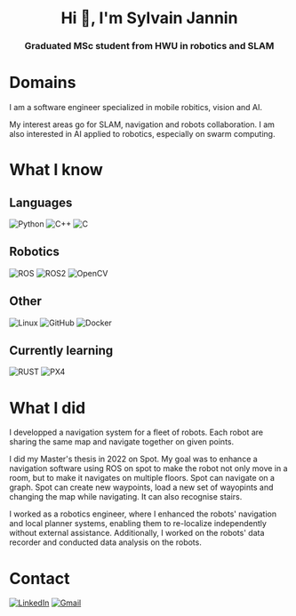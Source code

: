 <h1 align="center">Hi 👋, I'm Sylvain Jannin</h1>
<h3 align="center"> Graduated MSc student from HWU in robotics and SLAM</h3>

# Domains
I am a software engineer specialized in mobile robitics, vision and AI.

My interest areas go for SLAM, navigation and robots collaboration. I am also interested in AI applied to robotics, especially on swarm computing. <!-- I would like to study the mix of AI and robotics like swarm computing. -->


# What I know

## Languages

![Python](https://img.shields.io/badge/python-3670A0?style=for-the-badge&logo=python&logoColor=ffdd54)
![C++](https://img.shields.io/badge/c++-%2300599C.svg?style=for-the-badge&logo=c%2B%2B&logoColor=white)
![C](https://img.shields.io/badge/c-%2300599C.svg?style=for-the-badge&logo=c&logoColor=white)

## Robotics
![ROS](https://img.shields.io/badge/ros-192a49.svg?style=for-the-badge&logo=ros&logoColor=white)
![ROS2](https://img.shields.io/badge/ros2-192a49.svg?style=for-the-badge&logo=ros2&logoColor=white)
![OpenCV](https://img.shields.io/badge/OpenCV-27338e?style=for-the-badge&logo=OpenCV&logoColor=white)

## Other

![Linux](https://img.shields.io/badge/Linux-FCC624?style=for-the-badge&logo=linux&logoColor=black)
![GitHub](https://img.shields.io/badge/GitHub-100000?style=for-the-badge&logo=github&logoColor=white)
![Docker](https://img.shields.io/badge/docker-%230db7ed.svg?style=for-the-badge&logo=docker&logoColor=white)

## Currently learning

![RUST](https://img.shields.io/badge/Rust-000000?style=for-the-badge&logo=rust&logoColor=white)
![PX4](https://img.shields.io/badge/PX4-FCC624?style=for-the-badge&logo=px4&logoColor=white)

# What I did

I developped a navigation system for a fleet of robots. Each robot are sharing the same map and navigate together on given points.

I did my Master's thesis in 2022 on Spot. My goal was to enhance a navigation software using ROS on spot to make the robot not only move in a room, but to make it navigates on multiple floors. Spot can navigate on a graph. Spot can create new waypoints, load a new set of wayopints and changing the map while navigating. It can also recognise stairs. 

I worked as a robotics engineer, where I enhanced the robots' navigation and local planner systems, enabling them to re-localize independently without external assistance. Additionally, I worked on the robots' data recorder and conducted data analysis on the robots.


# Contact
<a href="https://www.linkedin.com/in/sylvain-jannin/?locale=en_US">![LinkedIn](https://img.shields.io/badge/LinkedIn-0077B5?style=for-the-badge&logo=linkedin&logoColor=white)</a>
<a href=mailto:sylvainjannin@gmail.com>![Gmail](https://img.shields.io/badge/sylvainjannin@gmail.com-D14836?style=for-the-badge&logo=gmail&logoColor=white)

<!--
**SylvainJnn/SylvainJnn** is a ✨ _special_ ✨ repository because its `README.md` (this file) appears on your GitHub profile.

Here are some ideas to get you started:

- 🔭 I’m currently working on ...
- 🌱 I’m currently learning ...
- 👯 I’m looking to collaborate on ...
- 🤔 I’m looking for help with ...
- 💬 Ask me about ...
- 📫 How to reach me: ...
- 😄 Pronouns: ...
- ⚡ Fun fact: ...
-->
